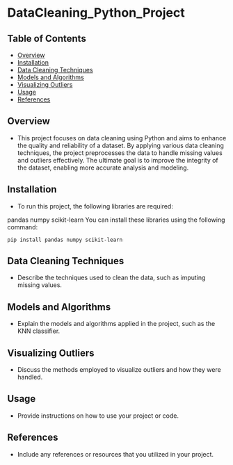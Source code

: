 # DataCleaning_Python_Project

## Table of Contents

- [Overview](#overview)
- [Installation](#installation)
- [Data Cleaning Techniques](#data-cleaning-techniques)
- [Models and Algorithms](#models-and-algorithms)
- [Visualizing Outliers](#visualizing-outliers)
- [Usage](#usage)
- [References](#references)

## Overview
- This project focuses on data cleaning using Python and aims to enhance the quality and reliability of a dataset. By applying various data cleaning techniques, the project preprocesses the data to handle missing values and outliers effectively. The ultimate goal is to improve the integrity of the dataset, enabling more accurate analysis and modeling.

## Installation
- To run this project, the following libraries are required:

pandas
numpy
scikit-learn
You can install these libraries using the following command:

   ```shell
  pip install pandas numpy scikit-learn

   ```



## Data Cleaning Techniques
- Describe the techniques used to clean the data, such as imputing missing values.

## Models and Algorithms
- Explain the models and algorithms applied in the project, such as the KNN classifier.

## Visualizing Outliers
- Discuss the methods employed to visualize outliers and how they were handled.

## Usage
- Provide instructions on how to use your project or code.

## References
- Include any references or resources that you utilized in your project.



